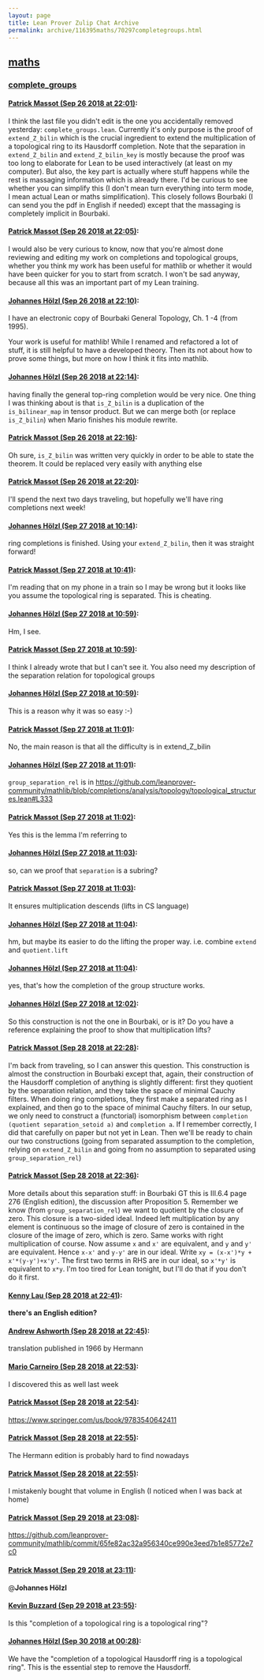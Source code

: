 ```yaml
---
layout: page
title: Lean Prover Zulip Chat Archive 
permalink: archive/116395maths/70297completegroups.html
---
```


## [maths](index.html)
### [complete_groups](70297completegroups.html)

#### [Patrick Massot (Sep 26 2018 at 22:01)](https://leanprover.zulipchat.com/#narrow/stream/116395-maths/topic/complete_groups/near/134699334):
 I think the last file you didn't edit is the one you accidentally removed yesterday: `complete_groups.lean`. Currently it's only purpose is the proof of `extend_Z_bilin` which is the crucial ingredient to extend the multiplication of a topological ring to its Hausdorff completion. Note that the separation in `extend_Z_bilin` and `extend_Z_bilin_key` is mostly because the proof was too long to elaborate for Lean to be used interactively (at least on my computer). But also, the key part is actually where stuff happens while the rest is massaging information which is already there. I'd be curious to see whether you can simplify this (I don't mean turn everything into term mode, I mean actual Lean or maths simplification). This closely follows Bourbaki (I can send you the pdf in English if needed) except that the massaging is completely implicit in Bourbaki.

#### [Patrick Massot (Sep 26 2018 at 22:05)](https://leanprover.zulipchat.com/#narrow/stream/116395-maths/topic/complete_groups/near/134699567):
I would also be very curious to know, now that you're almost done reviewing and editing my work on completions and topological groups, whether you think my work has been useful for mathlib or whether it would have been quicker for you to start from scratch. I won't be sad anyway, because all this was an important part of my Lean training.

#### [Johannes Hölzl (Sep 26 2018 at 22:10)](https://leanprover.zulipchat.com/#narrow/stream/116395-maths/topic/complete_groups/near/134699920):
I have an electronic copy of Bourbaki General Topology, Ch. 1 -4 (from 1995).

Your work is useful for mathlib! While I renamed and refactored a lot of stuff, it is still helpful to have a developed theory. Then its not about how to prove some things, but more on how I think it fits into mathlib.

#### [Johannes Hölzl (Sep 26 2018 at 22:14)](https://leanprover.zulipchat.com/#narrow/stream/116395-maths/topic/complete_groups/near/134700176):
having finally the general top-ring completion would be very nice. One thing I was thinking about is that `is_Z_bilin` is a duplication of the `is_bilinear_map` in tensor product. But we can merge both (or replace `is_Z_bilin`) when Mario finishes his module rewrite.

#### [Patrick Massot (Sep 26 2018 at 22:16)](https://leanprover.zulipchat.com/#narrow/stream/116395-maths/topic/complete_groups/near/134700302):
Oh sure, `is_Z_bilin` was written very quickly in order to be able to state the theorem. It could be replaced very easily with anything else

#### [Patrick Massot (Sep 26 2018 at 22:20)](https://leanprover.zulipchat.com/#narrow/stream/116395-maths/topic/complete_groups/near/134700549):
I'll spend the next two days traveling, but hopefully we'll have ring completions next week!

#### [Johannes Hölzl (Sep 27 2018 at 10:14)](https://leanprover.zulipchat.com/#narrow/stream/116395-maths/topic/complete_groups/near/134729620):
ring completions is finished. Using your `extend_Z_bilin`, then it was straight forward!

#### [Patrick Massot (Sep 27 2018 at 10:41)](https://leanprover.zulipchat.com/#narrow/stream/116395-maths/topic/complete_groups/near/134730885):
I'm reading that on my phone in a train so I may be wrong but it looks like you assume the topological ring is separated. This is cheating.

#### [Johannes Hölzl (Sep 27 2018 at 10:59)](https://leanprover.zulipchat.com/#narrow/stream/116395-maths/topic/complete_groups/near/134731681):
Hm, I see.

#### [Patrick Massot (Sep 27 2018 at 10:59)](https://leanprover.zulipchat.com/#narrow/stream/116395-maths/topic/complete_groups/near/134731689):
I think I already wrote that but I can't see it. You also need my description of the separation relation for topological groups

#### [Johannes Hölzl (Sep 27 2018 at 10:59)](https://leanprover.zulipchat.com/#narrow/stream/116395-maths/topic/complete_groups/near/134731692):
This is a reason why it was so easy :-)

#### [Patrick Massot (Sep 27 2018 at 11:01)](https://leanprover.zulipchat.com/#narrow/stream/116395-maths/topic/complete_groups/near/134731776):
No, the main reason is that all the difficulty is in extend_Z_bilin

#### [Johannes Hölzl (Sep 27 2018 at 11:01)](https://leanprover.zulipchat.com/#narrow/stream/116395-maths/topic/complete_groups/near/134731780):
`group_separation_rel` is in https://github.com/leanprover-community/mathlib/blob/completions/analysis/topology/topological_structures.lean#L333

#### [Patrick Massot (Sep 27 2018 at 11:02)](https://leanprover.zulipchat.com/#narrow/stream/116395-maths/topic/complete_groups/near/134731839):
Yes this is the lemma I'm referring to

#### [Johannes Hölzl (Sep 27 2018 at 11:03)](https://leanprover.zulipchat.com/#narrow/stream/116395-maths/topic/complete_groups/near/134731853):
so, can we proof that `separation` is a subring?

#### [Patrick Massot (Sep 27 2018 at 11:03)](https://leanprover.zulipchat.com/#narrow/stream/116395-maths/topic/complete_groups/near/134731863):
It ensures multiplication descends (lifts in CS language)

#### [Johannes Hölzl (Sep 27 2018 at 11:04)](https://leanprover.zulipchat.com/#narrow/stream/116395-maths/topic/complete_groups/near/134731911):
hm, but maybe its easier to do the lifting the proper way. i.e. combine `extend` and `quotient.lift`

#### [Johannes Hölzl (Sep 27 2018 at 11:04)](https://leanprover.zulipchat.com/#narrow/stream/116395-maths/topic/complete_groups/near/134731917):
yes, that's how the completion of the group structure works.

#### [Johannes Hölzl (Sep 27 2018 at 12:02)](https://leanprover.zulipchat.com/#narrow/stream/116395-maths/topic/complete_groups/near/134734638):
So this construction is not the one in Bourbaki, or is it? Do you have a reference explaining the proof to show that multiplication lifts?

#### [Patrick Massot (Sep 28 2018 at 22:28)](https://leanprover.zulipchat.com/#narrow/stream/116395-maths/topic/complete_groups/near/134849540):
I'm back from traveling, so I can answer this question. This construction is almost the construction in Bourbaki except that, again, their construction of the Hausdorff completion of anything is slightly different: first they quotient by the separation relation, and they take the space of minimal Cauchy filters. When doing ring completions, they first make a separated ring as I explained, and then go to the space of minimal Cauchy filters. In our setup, we only need to construct a (functorial) isomorphism between `completion (quotient separation_setoid a)` and `completion a`. If I remember correctly, I did that carefully on paper but not yet in Lean. Then we'll be ready to chain our two constructions (going from separated assumption to the completion, relying on `extend_Z_bilin` and going from no assumption to separated using `group_separation_rel`)

#### [Patrick Massot (Sep 28 2018 at 22:36)](https://leanprover.zulipchat.com/#narrow/stream/116395-maths/topic/complete_groups/near/134850101):
More details about this separation stuff: in Bourbaki GT this is III.6.4 page 276 (English edition), the discussion after Proposition 5. Remember we know (from `group_separation_rel`) we want to quotient by the closure of zero. This closure is a two-sided ideal. Indeed left multiplication by any element is continuous so the image of closure of zero is contained in the closure of the image of zero, which is zero. Same works with right multiplication of course. Now assume `x` and `x'` are equivalent, and `y` and `y'` are equivalent. Hence `x-x'` and `y-y'` are in our ideal. Write `xy = (x-x')*y + x'*(y-y')+x'y'`. The first two terms in RHS are in our ideal, so `x'*y'` is equivalent to `x*y`. I'm too tired for Lean tonight, but I'll do that if you don't do it first.

#### [Kenny Lau (Sep 28 2018 at 22:41)](https://leanprover.zulipchat.com/#narrow/stream/116395-maths/topic/complete_groups/near/134850360):
**there's an English edition?**

#### [Andrew Ashworth (Sep 28 2018 at 22:45)](https://leanprover.zulipchat.com/#narrow/stream/116395-maths/topic/complete_groups/near/134850521):
translation published in 1966 by Hermann

#### [Mario Carneiro (Sep 28 2018 at 22:53)](https://leanprover.zulipchat.com/#narrow/stream/116395-maths/topic/complete_groups/near/134850963):
I discovered this as well last week

#### [Patrick Massot (Sep 28 2018 at 22:54)](https://leanprover.zulipchat.com/#narrow/stream/116395-maths/topic/complete_groups/near/134851049):
https://www.springer.com/us/book/9783540642411

#### [Patrick Massot (Sep 28 2018 at 22:55)](https://leanprover.zulipchat.com/#narrow/stream/116395-maths/topic/complete_groups/near/134851056):
The Hermann edition is probably hard to find nowadays

#### [Patrick Massot (Sep 28 2018 at 22:55)](https://leanprover.zulipchat.com/#narrow/stream/116395-maths/topic/complete_groups/near/134851073):
I mistakenly bought that volume in English (I noticed when I was back at home)

#### [Patrick Massot (Sep 29 2018 at 23:08)](https://leanprover.zulipchat.com/#narrow/stream/116395-maths/topic/complete_groups/near/134896243):
https://github.com/leanprover-community/mathlib/commit/65fe82ac32a956340ce990e3eed7b1e85772e7c0

#### [Patrick Massot (Sep 29 2018 at 23:11)](https://leanprover.zulipchat.com/#narrow/stream/116395-maths/topic/complete_groups/near/134896314):
@**Johannes Hölzl**

#### [Kevin Buzzard (Sep 29 2018 at 23:55)](https://leanprover.zulipchat.com/#narrow/stream/116395-maths/topic/complete_groups/near/134897500):
Is this "completion of a topological ring is a topological ring"?

#### [Johannes Hölzl (Sep 30 2018 at 00:28)](https://leanprover.zulipchat.com/#narrow/stream/116395-maths/topic/complete_groups/near/134898348):
We have the "completion of a topological Hausdorff ring is a topological ring". This is the essential step to remove the Hausdorff.

